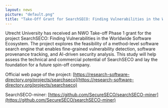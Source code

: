 ```yaml
---
layout: news
picture: "default.png"
title: "Take-Off Grant for SearchSECO: Finding Vulnerabilities in the Worldwide Software Ecosystem"
---
```

 
Utrecht University has received an NWO Take-off Phase 1 grant for the project SearchSECO: Finding Vulnerabilities in the Worldwide Software Ecosystem. The project explores the feasibility of a method-level software search engine that enables fine-grained vulnerability detection, software provenance tracking, and AI-driven security analysis. This study will help assess the technical and commercial potential of SearchSECO and lay the foundation for a future spin-off company.

Official web page of the project: [https://research-software-directory.org/projects/searchseco](https://research-software-directory.org/projects/searchseco)

SearchSECO-miner: [https://github.com/SecureSECO/searchSECO-miner](https://github.com/SecureSECO/searchSECO-miner)